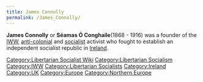 ```yaml
---
title: James Connolly
permalink: /James_Connolly/
---
```


**James Connolly** or **Séamas Ó Conghaile**(1868 - 1916) was a founder
of the [IWW](Industrial_Workers_of_the_World "wikilink"),
[anti-colonial](Anti-Colonialism "wikilink") and
[socialist](Socialism "wikilink") activist who fought to establish an
independent socialist republic in
[Ireland](Republic_of_Ireland "wikilink").

[Category:Libertarian Socialist
Wiki](Category:Libertarian_Socialist_Wiki "wikilink")
[Category:Libertarian
Socialism](Category:Libertarian_Socialism "wikilink")
[Category:IWW](Category:IWW "wikilink") [Category:Libertarian
Socialists](Category:Libertarian_Socialists "wikilink")
[Category:Ireland](Category:Ireland "wikilink")
[Category:UK](Category:UK "wikilink")
[Category:Europe](Category:Europe "wikilink") [Category:Northern
Europe](Category:Northern_Europe "wikilink")